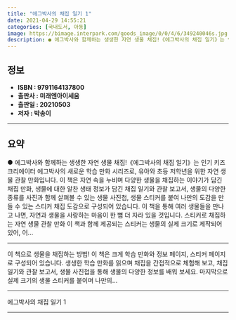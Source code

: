 ```yaml
---
title: "에그박사의 채집 일기 1"
date: 2021-04-29 14:55:21
categories: [국내도서, 아동]
image: https://bimage.interpark.com/goods_image/0/0/4/6/349240046s.jpg
description: ● 에그박사와 함께하는 생생한 자연 생물 채집!《에그박사의 채집 일기》는 인기 키즈 크리에이터 에그박사의 새로운 학습 만화 시리즈로, 유아와 초등 저학년을 위한 자연 생물 관찰 만화입니다. 이 책은 자연 속을 누비며 다양한 생물을 채집하는 이야기가 담긴 채집 만화, 생물에 대한 알찬
---
```


## **정보**

- **ISBN : 9791164137800**
- **출판사 : 미래엔아이세움**
- **출판일 : 20210503**
- **저자 : 박송이**

------



## **요약**

●  에그박사와 함께하는 생생한 자연 생물 채집!《에그박사의 채집 일기》는 인기 키즈 크리에이터 에그박사의 새로운 학습 만화 시리즈로, 유아와 초등 저학년을 위한 자연 생물 관찰 만화입니다. 이 책은 자연 속을 누비며 다양한 생물을 채집하는 이야기가 담긴 채집 만화, 생물에 대한 알찬 생태 정보가 담긴 채집 일기와 관찰 보고서, 생물의 다양한 종류를 사진과 함께 살펴볼 수 있는 생물 사진첩, 생물 스티커를 붙여 나만의 도감을 만들 수 있는 스티커 채집 도감으로 구성되어 있습니다. 이 책을 통해 여러 생물들을 만나고 나면, 자연과 생물을 사랑하는 마음이 한 뼘 더 자라 있을 것입니다. 스티커로 채집하는 자연 생물 관찰 만화 이 책과 함께 제공되는 스티커는 생물의 실제 크기로 제작되어 있어, 어...

------

이 책으로 생물을 채집하는 방법!
이 책은 크게 학습 만화와 정보 페이지, 스티커 페이지로 구성되어 있습니다. 생생한 학습 만화를 읽으며 채집을 간접적으로 체험해 보고, 채집 일기와 관찰 보고서, 생물 사진첩을 통해 생물의 다양한 정보를 배워 보세요. 마지막으로 실제 크기의 생물 스티커를 붙이며 나만의... 

------


에그박사의 채집 일기 1 

------


